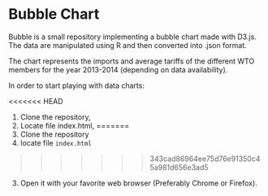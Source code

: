 Bubble Chart
============

Bubble is a small repository implementing a bubble chart made with D3.js. The data are manipulated using R and then converted into .json format.

The chart represents the imports and average tariffs of the different WTO members for the year 2013-2014 (depending on data availability).

In order to start playing with data charts:

<<<<<<< HEAD
1.  Clone the repository,
2.  Locate file index.html,
=======
1.  Clone the repository
2.  locate file `index.html`
>>>>>>> 343cad86964ee75d76e91350c45a981d656e3ad5
3.  Open it with your favorite web browser (Preferably Chrome or Firefox).
